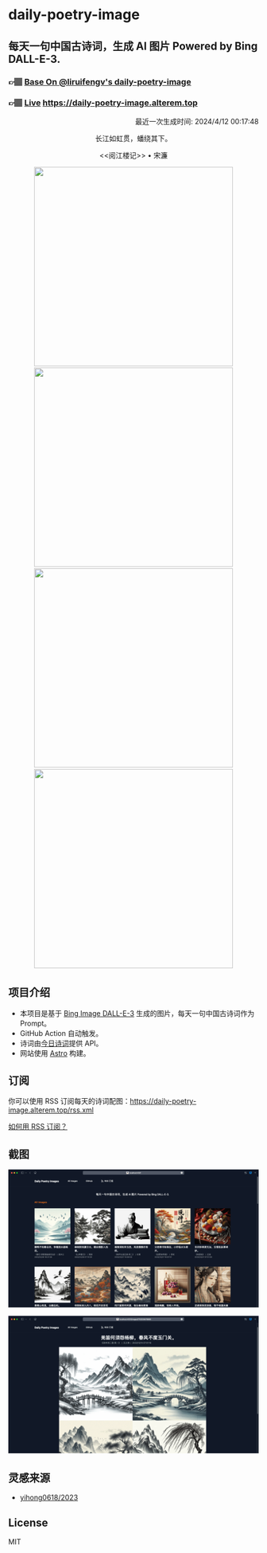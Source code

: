 
# daily-poetry-image

## 每天一句中国古诗词，生成 AI 图片 Powered by Bing DALL-E-3.

### 👉🏽 [Base On @liruifengv's daily-poetry-image](https://github.com/liruifengv/daily-poetry-image)

### 👉🏽 [Live](https://daily-poetry-image.alterem.top/) https://daily-poetry-image.alterem.top

<p align="right">
  最近一次生成时间: 2024/4/12 00:17:48
</p>
<p align="center">
长江如虹贯，蟠绕其下。
</p>
<p align="center">
<<阅江楼记>> • 宋濂
</p>
<p align="center">
<img src="https://tse1.mm.bing.net/th/id/OIG4.7OGyjCsGsGK8SGu2IrQ0" height="400" width="400" />
<img src="https://tse3.mm.bing.net/th/id/OIG4.259jJqjITnqWNouOz4Tn" height="400" width="400" />
<img src="https://tse4.mm.bing.net/th/id/OIG4.YSlGbkNT9rWvp2_9Bn75" height="400" width="400" />
<img src="https://tse2.mm.bing.net/th/id/OIG4.4OXh2uOx5FG_DoaA9VHl" height="400" width="400" />
</p>

## 项目介绍

-   本项目是基于 [Bing Image DALL-E-3](https://www.bing.com/images/create) 生成的图片，每天一句中国古诗词作为 Prompt。
-   GitHub Action 自动触发。
-   诗词由[今日诗词](https://www.jinrishici.com/)提供 API。
-   网站使用 [Astro](https://astro.build) 构建。

## 订阅

你可以使用 RSS 订阅每天的诗词配图：https://daily-poetry-image.alterem.top/rss.xml

[如何用 RSS 订阅？](https://zhuanlan.zhihu.com/p/55026716)

## 截图

![图片列表](./screenshots/Snipaste_2023-12-28_21-00-26.png)

![图片详情](./screenshots/Snipaste_2023-12-28_21-00-53.png)

## 灵感来源

-   [yihong0618/2023](https://github.com/yihong0618/2023)

## License

MIT

